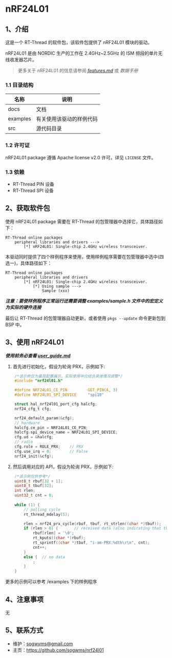 # nRF24L01

## 1、介绍

这是一个 RT-Thread 的软件包，该软件包提供了 nRF24L01 模块的驱动。

nRF24L01 是由 NORDIC 生产的工作在 2.4GHz~2.5GHz 的 ISM 频段的单片无线收发器芯片。

> 更多关于 nRF24L01 的信息请参阅 [_features.md_](https://github.com/SuWeipeng/firedragon_rc_rtt/blob/master/packages/nrf24l01-latest/docs/features.md) 或 _数据手册_

### 1.1 目录结构

| 名称 | 说明 |
| ---- | ---- |
| docs  | 文档 |
| examples | 有关使用该驱动的样例代码 |
| src  | 源代码目录 |

### 1.2 许可证

nRF24L01 package 遵循 Apache license v2.0 许可，详见 `LICENSE` 文件。

### 1.3 依赖

- RT-Thread PIN 设备
- RT-Thread SPI 设备

## 2、获取软件包

使用 nRF24L01 package 需要在 RT-Thread 的包管理器中选择它，具体路径如下：

```
RT-Thread online packages
    peripheral libraries and drivers --->
        [*] nRF24L01: Single-chip 2.4GHz wireless transceiver.
```

本驱动同时提供了四个样例程序来使用，使用样例程序需要在包管理器中选中(四选一)，具体路径如下：

```
RT-Thread online packages
    peripheral libraries and drivers 
        [*] nRF24L01: Single-chip 2.4GHz wireless transceiver.
            [*] Using sample --->
                Sample (xxx)
```

_**注意：要使样例程序正常运行还需要调整 examples/sample.h 文件中的宏定义为实际的硬件连接**_

最后让 RT-Thread 的包管理器自动更新，或者使用 `pkgs --update` 命令更新包到 BSP 中。

## 3、使用 nRF24L01

_**使用前务必查看 [user_guide.md](/docs/user_guide.md)**_

1. 首先进行初始化，假设为轮询 PRX，示例如下:

```c
    /*该示例仅为最简配置展示，实际使用中应结合具体情况调整*/
    #include "nrf24l01.h"

    #define NRF24L01_CE_PIN         GET_PIN(A, 3)
    #define NRF24L01_SPI_DEVICE     "spi10"

    struct hal_nrf24l01_port_cfg halcfg;
    nrf24_cfg_t cfg;

    nrf24_default_param(&cfg);
    // hardware
    halcfg.ce_pin = NRF24L01_CE_PIN;
    halcfg.spi_device_name = NRF24L01_SPI_DEVICE;
    cfg.ud = &halcfg;
    // radio
    cfg.role = ROLE_PRX;    // PRX
    cfg.use_irq = 0;        // False
    nrf24_init(&cfg);
```

2. 然后调用对应的 API，假设为轮询 PRX，示例如下:

```c
    /*该示例仅供参考*/
    uint8_t rbuf[32 + 1];
    uint8_t tbuf[32];
    int rlen;
    uint32_t cnt = 0;
    
    while (1) {
        // polling cycle
        rt_thread_mdelay(5);

        rlen = nrf24_prx_cycle(rbuf, tbuf, rt_strlen((char *)tbuf));
        if (rlen > 0) {       // received data (also indicating that the previous frame of data was sent complete)
            rbuf[rlen] = '\0';
            rt_kputs((char *)rbuf);
            rt_sprintf((char *)tbuf, "i-am-PRX:%dth\r\n", cnt);
            cnt++;
        }
        else {  // no data
            ;
        }
    }
```

更多的示例可以参考 /examples 下的样例程序

## 4、注意事项

无

## 5、联系方式

- 维护：sogwyms@gmail.com
- 主页：https://github.com/sogwms/nrf24l01
